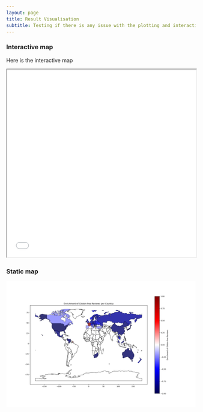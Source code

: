 ```yaml
---
layout: page
title: Result Visualisation
subtitle: Testing if there is any issue with the plotting and interactive plot
---
```


### Interactive map

Here is the interactive map

<iframe src="/assets/html/gf_reviews_map.html" width="100%" height="500px"></iframe>


### Static map

![Static map](/assets/img_ada/static_map.png)